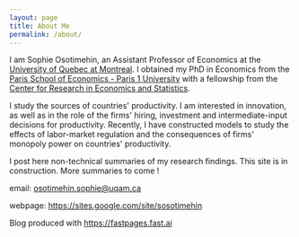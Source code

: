 ```yaml
---
layout: page
title: About Me
permalink: /about/
---
```


I am Sophie Osotimehin, an Assistant Professor of Economics at the [University of Quebec at Montreal](https://uqam.ca/). I obtained my PhD in Economics from the [Paris School of Economics - Paris 1 University](https://www.parisschoolofeconomics.eu/en/) with a fellowship from the [Center for Research in Economics and Statistics](http://crest.science/).

I study the sources of countries' productivity. I am interested in innovation, as well as in the role of the firms' hiring, investment and intermediate-input decisions for productivity. Recently, I have constructed models to study the effects of labor-market regulation and the consequences of firms' monopoly power on countries' productivity.  

I post here non-technical summaries of my research findings. This site is in construction. More summaries to come !


email: [osotimehin.sophie@uqam.ca](mailto:osotimehin.sophie@uqam.ca)

webpage: https://sites.google.com/site/sosotimehin

Blog produced with https://fastpages.fast.ai